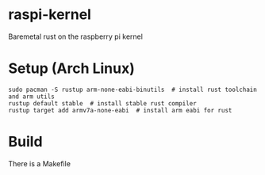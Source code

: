 # raspi-kernel
Baremetal rust on the raspberry pi kernel

# Setup (Arch Linux)

```shell
sudo pacman -S rustup arm-none-eabi-binutils  # install rust toolchain and arm utils 
rustup default stable  # install stable rust compiler
rustup target add armv7a-none-eabi  # install arm eabi for rust 
```

# Build

There is a Makefile
